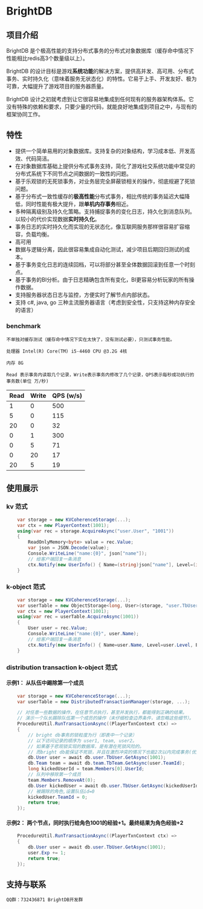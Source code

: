 # BrightDB

## 项目介绍

BrightDB 是个极高性能的支持分布式事务的分布式对象数据库（缓存命中情况下性能相比redis高3个数量级以上）。

BrightDB 的设计目标是游戏**系统功能**的解决方案，提供高并发、高可用、分布式事务、实时持久化（意味着服务无状态化）的特性。它易于上手、开发友好、极为可靠，大幅提升了游戏项目的服务器质量。

BrightDB 设计之初就考虑到让它很容易地集成到任何现有的服务器架构体系。它没有特殊的依赖和要求，只要少量的代码，就能良好地集成到项目之中，与现有的框架协同工作。

## 特性
- 提供一个简单易用的对象数据库。支持复杂的对象结构，学习成本低、开发高效、代码简洁。
- 在对象数据库基础上提供分布式事务支持，简化了游戏社交系统功能中常见的分布式系统下不同节点之间数据的一致性的问题。
- 基于乐观锁的无死锁事务，对业务层完全屏蔽锁相关的操作，彻底规避了死锁问题。
- 基于分布式一致性缓存的**极高性能**分布式事务，相比传统的事务延迟大幅降低，同时性能有极大提升，跟**单机内存事务**相近。
- 多种隔离级别及持久化策略。支持捕捉事务的变化日志，持久化到消息队列。以较小的代价实现数据**实时持久化**。
- 事务日志的实时持久化而实现的无状态化，像互联网服务那样很容易扩容缩容，负载均衡。
- 高可用
- 数据与逻辑分离，因此很容易集成自动化测试，减少项目后期回归测试的成本。
- 基于事务变化日志的连续回档，可以将部分甚至全体数据回滚到任意一个时刻点。
- 基于事务的BI分析。由于日志精确包含所有变化，BI更容易分析玩家的所有操作数据。
- 支持服务器状态日志与监控，方便实时了解节点内部状态。
- 支持 c#, java, go 三种主流服务器语言（考虑到安全性，只支持这种内存安全的语言）
### benchmark

    不单独对缓存测试（缓存命中情况下实在太快了，没有测试必要），只测试事务性能。

    处理器 Intel(R) Core(TM) i5-4460 CPU @3.2G 4核

    内存 8G

    Read 表示事务内读取几个记录，Write表示事务内修改了几个记录，QPS表示每秒成功执行的事务数(单位 万/秒)

| Read | Write |  QPS (w/s) |
| --- | --- | ---- |
| 1  | 0 | 500 |
| 5 | 0 | 115 |
| 20 | 0  | 32 |
| 0  | 1 | 300 |
| 0 | 5 | 71 |
|0 | 20 | 17 |
| 20 | 5 | 19 |

## 使用展示

### kv 范式

```c#
    var storage = new KVCoherenceStorage(...);
    var ctx = new PlayerContext(1001);
    using(var rec = storage.AcquireAsync("user.User", "1001"))
    {
        ReadOnlyMemory<byte> value = rec.Value;
        var json = JSON.Decode(value);
        Console.WriteLine("name:{0}", json["name"]);
        // 给客户端回复一条消息
        ctx.Notify(new UserInfo() { Name=(string)json["name"], Level=(int)json["level"],});
    }
```

### k-object 范式

```c#
    var storage = new KVCoherenceStorage(...);
    var userTable = new ObjectStorage<long, User>(storage, "user.TbUser");
    var ctx = new PlayerContext(1001);
    using(var rec = userTable.AcquireAsync(1001))
    {
        User user = rec.Value;
        Console.WriteLine("name:{0}", user.Name);
        // 给客户端回复一条消息
        ctx.Notify(new UserInfo() { Name=user.Name, Level=user.Level, Exp=user.Exp});
    }
```

### distribution transaction k-object 范式

#### 示例1： 从队伍中踢除第一个成员


```c#
    var storage = new KVCoherenceStorage(...);
    var userTable = new DistributedTransactionManager(storage, ...);

    // 对任意一些数据的操作，在任意节点执行，甚至并发执行，都能得到正确的结果。
    // 演示一个队长踢除队伍第一个成员的操作（未仔细检查边界条件，请忽略这些细节）。
    ProcedureUtil.RunTransactionAsync((PlayerTxnContext ctx) =>
    {
        // bright db事务的锁粒度为行（即表中一个记录）
        // 以下访问记录的顺序为 user1, team, user2。
        // 如果基于悲观锁实现的数据库，是有潜在死锁风险的。
        // 而bright db能保证不死锁，并且在激烈冲突的情况下也能2次以内完成事务(优秀!!!!!!)
        db.User user = await db.user.TbUser.GetAsync(1001);
        db.Team team = await db.team.TbTeam.GetAsync(user.TeamId);
        long kickedUserId = team.Members[0].UserId;
        // 队列中移除第一个成员
        team.Members.RemoveAt(0);
        db.User kickedUser = await db.user.TbUser.GetAsync(kickedUserId);
        // 被踢除的角色,设置队伍id=0
        kickedUser.TeamId = 0;
        return true;
    });
```

#### 示例2： 两个节点，同时执行给角色1001的经验+1。最终结果为角色经验+2

```c#
    ProcedureUtil.RunTransactionAsync((PlayerTxnContext ctx) =>
    {
        db.User user = await db.user.TbUser.GetAsync(1001);
        user.Exp += 1;
        return true;
    });
```

## 支持与联系
    
    QQ群：732436871 BrightDB开发群